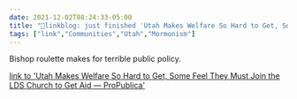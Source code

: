 ```yaml
---
date: 2021-12-02T08:24:33-05:00
title: "🔗linkblog: just finished 'Utah Makes Welfare So Hard to Get, Some Feel They Must Join the LDS Church to Get Aid — ProPublica'"
tags: ["link","Communities","Utah","Mormonism"]
---
```

Bishop roulette makes for terrible public policy.
 
[link to 'Utah Makes Welfare So Hard to Get, Some Feel They Must Join the LDS Church to Get Aid — ProPublica'](https://www.propublica.org/article/utahs-social-safety-net-is-the-church-of-jesus-christ-of-latter-day-saints-what-does-that-mean-if-youre-not-one)
